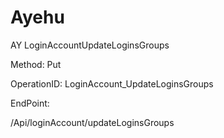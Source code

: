 #     Ayehu


AY LoginAccountUpdateLoginsGroups

Method: Put

OperationID: LoginAccount_UpdateLoginsGroups

EndPoint:

/Api/loginAccount/updateLoginsGroups
